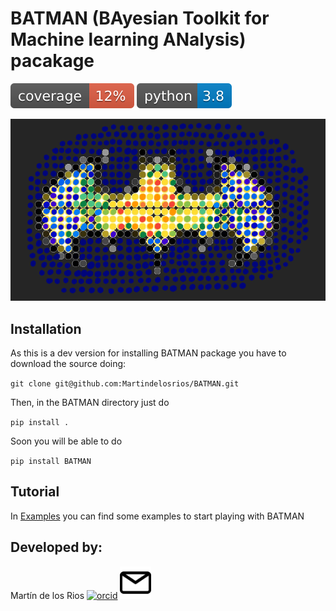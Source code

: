 # BATMAN (BAyesian Toolkit for Machine learning ANalysis) pacakage
<!-- README.md -->
![cov](.badges/coverage.svg)
[![python](.badges/python.svg)](https://www.python.org/downloads/release/python-380/)

![logo](.badges/LOGO.png)
## Installation

As this is a dev version for installing BATMAN package you have to download the source doing:

`git clone git@github.com:Martindelosrios/BATMAN.git`

Then, in the BATMAN directory just do

`pip install .`

Soon you will be able to do

`pip install BATMAN`

## Tutorial

In [Examples](https://github.com/Martindelosrios/BATMAN/tree/master/EXAMPLES) you can find some examples to start playing with BATMAN

## Developed by:

Martín de los Rios [![orcid](https://orcid.org/sites/default/files/images/orcid_16x16.png)](https://orcid.org/0000-0003-2190-2196) 
<a href="https://www.w3schools.com">
<img src=".badges/email.png" alt="W3Schools.com" width="50" height="52">
</a>
